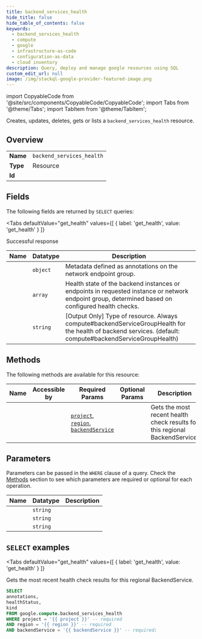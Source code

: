 ```yaml
--- 
title: backend_services_health
hide_title: false
hide_table_of_contents: false
keywords:
  - backend_services_health
  - compute
  - google
  - infrastructure-as-code
  - configuration-as-data
  - cloud inventory
description: Query, deploy and manage google resources using SQL
custom_edit_url: null
image: /img/stackql-google-provider-featured-image.png
---
```


import CopyableCode from '@site/src/components/CopyableCode/CopyableCode';
import Tabs from '@theme/Tabs';
import TabItem from '@theme/TabItem';

Creates, updates, deletes, gets or lists a <code>backend_services_health</code> resource.

## Overview
<table><tbody>
<tr><td><b>Name</b></td><td><code>backend_services_health</code></td></tr>
<tr><td><b>Type</b></td><td>Resource</td></tr>
<tr><td><b>Id</b></td><td><CopyableCode code="google.compute.backend_services_health" /></td></tr>
</tbody></table>

## Fields

The following fields are returned by `SELECT` queries:

<Tabs
    defaultValue="get_health"
    values={[
        { label: 'get_health', value: 'get_health' }
    ]}
>
<TabItem value="get_health">

Successful response

<table>
<thead>
    <tr>
    <th>Name</th>
    <th>Datatype</th>
    <th>Description</th>
    </tr>
</thead>
<tbody>
<tr>
    <td><CopyableCode code="annotations" /></td>
    <td><code>object</code></td>
    <td>Metadata defined as annotations on the network endpoint group.</td>
</tr>
<tr>
    <td><CopyableCode code="healthStatus" /></td>
    <td><code>array</code></td>
    <td>Health state of the backend instances or endpoints in requested instance or network endpoint group, determined based on configured health checks.</td>
</tr>
<tr>
    <td><CopyableCode code="kind" /></td>
    <td><code>string</code></td>
    <td>[Output Only] Type of resource. Always compute#backendServiceGroupHealth for the health of backend services. (default: compute#backendServiceGroupHealth)</td>
</tr>
</tbody>
</table>
</TabItem>
</Tabs>

## Methods

The following methods are available for this resource:

<table>
<thead>
    <tr>
    <th>Name</th>
    <th>Accessible by</th>
    <th>Required Params</th>
    <th>Optional Params</th>
    <th>Description</th>
    </tr>
</thead>
<tbody>
<tr>
    <td><a href="#get_health"><CopyableCode code="get_health" /></a></td>
    <td><CopyableCode code="select" /></td>
    <td><a href="#parameter-project"><code>project</code></a>, <a href="#parameter-region"><code>region</code></a>, <a href="#parameter-backendService"><code>backendService</code></a></td>
    <td></td>
    <td>Gets the most recent health check results for this regional BackendService.</td>
</tr>
</tbody>
</table>

## Parameters

Parameters can be passed in the `WHERE` clause of a query. Check the [Methods](#methods) section to see which parameters are required or optional for each operation.

<table>
<thead>
    <tr>
    <th>Name</th>
    <th>Datatype</th>
    <th>Description</th>
    </tr>
</thead>
<tbody>
<tr id="parameter-backendService">
    <td><CopyableCode code="backendService" /></td>
    <td><code>string</code></td>
    <td></td>
</tr>
<tr id="parameter-project">
    <td><CopyableCode code="project" /></td>
    <td><code>string</code></td>
    <td></td>
</tr>
<tr id="parameter-region">
    <td><CopyableCode code="region" /></td>
    <td><code>string</code></td>
    <td></td>
</tr>
</tbody>
</table>

## `SELECT` examples

<Tabs
    defaultValue="get_health"
    values={[
        { label: 'get_health', value: 'get_health' }
    ]}
>
<TabItem value="get_health">

Gets the most recent health check results for this regional BackendService.

```sql
SELECT
annotations,
healthStatus,
kind
FROM google.compute.backend_services_health
WHERE project = '{{ project }}' -- required
AND region = '{{ region }}' -- required
AND backendService = '{{ backendService }}' -- required;
```
</TabItem>
</Tabs>
